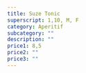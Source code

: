 ```yaml
---
title: Suze Tonic
superscript: 1,10, M, F
category: Aperitif
subcategory: ""
description: ""
price1: 8,5
price2: ""
price3: ""
---
```

